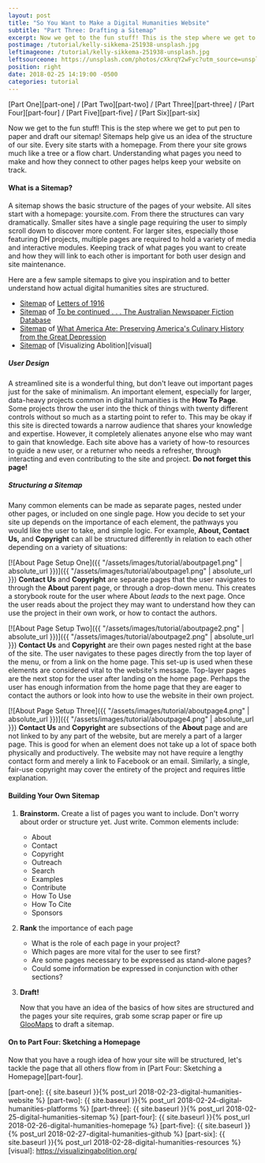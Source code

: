 ```yaml
---
layout: post
title: "So You Want to Make a Digital Humanities Website"
subtitle: "Part Three: Drafting a Sitemap"
excerpt: Now we get to the fun stuff! This is the step where we get to put pen to paper and draft our sitemap!
postimage: /tutorial/kelly-sikkema-251938-unsplash.jpg
leftimageone: /tutorial/kelly-sikkema-251938-unsplash.jpg
leftsourceone: https://unsplash.com/photos/cXkrqY2wFyc?utm_source=unsplash&utm_medium=referral&utm_content=creditCopyText
position: right
date: 2018-02-25 14:19:00 -0500
categories: tutorial
---
```

[Part One][part-one] / [Part Two][part-two] / [Part Three][part-three] / [Part Four][part-four] / [Part Five][part-five] / [Part Six][part-six]

Now we get to the fun stuff! This is the step where we get to put pen to paper and draft our sitemap! Sitemaps help give us an idea of the structure of our site. Every site starts with a homepage. From there your site grows much like a tree or a flow chart. Understanding what pages you need to make and how they connect to other pages helps keep your website on track.

#### What is a Sitemap?

A sitemap shows the basic structure of the pages of your website. All sites start with a homepage: yoursite.com. From there the structures can vary dramatically. Smaller sites have a single page requiring the user to simply scroll down to discover more content. For larger sites, especially those featuring DH projects, multiple pages are required to hold a variety of media and interactive modules. Keeping track of what pages you want to create and how they will link to each other is important for both user design and site maintenance.

Here are a few sample sitemaps to give you inspiration and to better understand how actual digital humanities sites are structured.

* [Sitemap](https://www.gloomaps.com/4MggK6Tt6E) of [Letters of 1916](http://letters1916.maynoothuniversity.ie/)
* [Sitemap](https://www.gloomaps.com/eQDYZwXn4j) of [To be continued . . . The Australian Newspaper Fiction Database](http://cdhrdatasys.anu.edu.au/tobecontinued/)
* [Sitemap](https://www.gloomaps.com/p2CAQA4iv3) of [What America Ate: Preserving America's Culinary History from the Great Depression](http://whatamericaate.org/index.php)
* [Sitemap](https://www.gloomaps.com/oQhZofcMKj) of [Visualizing Abolition][visual]

##### User Design

A streamlined site is a wonderful thing, but don't leave out important pages just for the sake of minimalism. An important element, especially for larger, data-heavy projects common in digital humanities is the **How To Page**. Some projects throw the user into the thick of things with twenty different controls without so much as a starting point to refer to. This may be okay if this site is directed towards a narrow audience that shares your knowledge and expertise. However, it completely alienates anyone else who may want to gain that knowledge. Each site above has a variety of how-to resources to guide a new user, or a returner who needs a refresher, through interacting and even contributing to the site and project. **Do not forget this page!**

##### Structuring a Sitemap

Many common elements can be made as separate pages, nested under other pages, or included on one single page. How you decide to set your site up depends on the importance of each element, the pathways you would like the user to take, and simple logic. For example, **About, Contact Us,** and **Copyright** can all be structured differently in relation to each other depending on a variety of situations:

[![About Page Setup One]({{ "/assets/images/tutorial/aboutpage1.png" | absolute_url }})]({{ "/assets/images/tutorial/aboutpage1.png" | absolute_url }})
**Contact Us** and **Copyright** are separate pages that the user navigates to through the **About** parent page, or through a drop-down menu. This creates a storybook route for the user where About _leads_ to the next page. Once the user reads about the project they may want to understand how they can use the project in their own work, or how to contact the authors.

[![About Page Setup Two]({{ "/assets/images/tutorial/aboutpage2.png" | absolute_url }})]({{ "/assets/images/tutorial/aboutpage2.png" | absolute_url }})
**Contact Us** and **Copyright** are their own pages nested right at the base of the site. The user navigates to these pages directly from the top layer of the menu, or from a link on the home page. This set-up is used when these elements are considered vital to the website's message. Top-layer pages are the next stop for the user after landing on the home page. Perhaps the user has enough information from the home page that they are eager to contact the authors or look into how to use the website in their own project.

[![About Page Setup Three]({{ "/assets/images/tutorial/aboutpage4.png" | absolute_url }})]({{ "/assets/images/tutorial/aboutpage4.png" | absolute_url }})
**Contact Us** and **Copyright** are subsections of the **About** page and are not linked to by any part of the website, but are merely a part of a larger page. This is good for when an element does not take up a lot of space both physically and productively. The website may not have require a lengthy contact form and merely a link to Facebook or an email. Similarly, a single, fair-use copyright may cover the entirety of the project and requires little explanation.

#### Building Your Own Sitemap

1. **Brainstorm.** Create a list of pages you want to include. Don't worry about order or structure yet. Just write. Common elements include:

    * About
    * Contact
    * Copyright
    * Outreach
    * Search
    * Examples
    * Contribute
    * How To Use
    * How To Cite
    * Sponsors

2. **Rank** the importance of each page

    * What is the role of each page in your project?
    * Which pages are more vital for the user to see first?
    * Are some pages necessary to be expressed as stand-alone pages?
    * Could some information be expressed in conjunction with other sections?

3. **Draft!**

    Now that you have an idea of the basics of how sites are structured and the pages your site requires, grab some scrap paper or fire up [GlooMaps](https://www.gloomaps.com/) to draft a sitemap.

#### On to Part Four: Sketching a Homepage

Now that you have a rough idea of how your site will be structured, let's tackle the page that all others flow from in [Part Four: Sketching a Homepage][part-four].

[wordpress]: https://wordpress.org/
[jekyll]:   https://jekyllrb.com/
[part-one]: {{ site.baseurl }}{% post_url 2018-02-23-digital-humanities-website %}
[part-two]: {{ site.baseurl }}{% post_url 2018-02-24-digital-humanities-platforms %}
[part-three]: {{ site.baseurl }}{% post_url 2018-02-25-digital-humanities-sitemap %}
[part-four]: {{ site.baseurl }}{% post_url 2018-02-26-digital-humanities-homepage %}
[part-five]: {{ site.baseurl }}{% post_url 2018-02-27-digital-humanities-github %}
[part-six]: {{ site.baseurl }}{% post_url 2018-02-28-digital-humanities-resources %}
[visual]: https://visualizingabolition.org/
